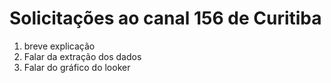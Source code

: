 # Solicitações ao canal 156 de Curitiba

1. breve explicação
2. Falar da extração dos dados
3. Falar do gráfico do looker
